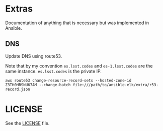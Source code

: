 Extras
======

Documentation of anything that is necessary but was implemented in Ansible.

DNS
---

Update DNS using route53.

Note that by my convention `es.lsst.codes` and `es-1.lsst.codes` are the same instance. `es.lsst.codes` is the private IP.

```
aws route53 change-resource-record-sets --hosted-zone-id Z3TH0HRSNU67AM --change-batch file:///path/to/ansible-elk/extra/r53-record.json
```

# LICENSE #

See the [LICENSE](../LICENSE) file.
